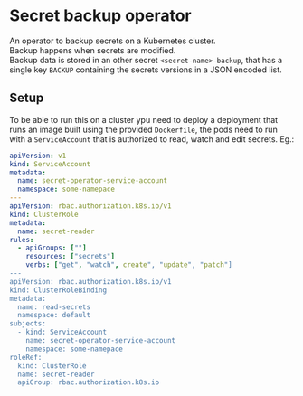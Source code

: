 # Secret backup operator

An operator to backup secrets on a Kubernetes cluster.  
Backup happens when secrets are modified.  
Backup data is stored in an other secret `<secret-name>-backup`, that has a single key `BACKUP` containing the secrets versions in a JSON encoded list.

## Setup

To be able to run this on a cluster ypu need to deploy a deployment that runs an image built using the provided `Dockerfile`, the pods need to run with a `ServiceAccount` that is authorized to read, watch and edit secrets. Eg.:

```yaml
apiVersion: v1
kind: ServiceAccount
metadata:
  name: secret-operator-service-account
  namespace: some-namepace
---
apiVersion: rbac.authorization.k8s.io/v1
kind: ClusterRole
metadata:
  name: secret-reader
rules:
  - apiGroups: [""]
    resources: ["secrets"]
    verbs: ["get", "watch", create", "update", "patch"]
---
apiVersion: rbac.authorization.k8s.io/v1
kind: ClusterRoleBinding
metadata:
  name: read-secrets
  namespace: default
subjects:
  - kind: ServiceAccount
    name: secret-operator-service-account
    namespace: some-namepace
roleRef:
  kind: ClusterRole
  name: secret-reader
  apiGroup: rbac.authorization.k8s.io
```
